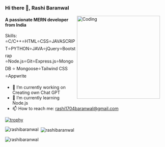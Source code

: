### Hi there 👋, Rashi Baranwal
<img align="right" alt="Coding" width="270" src="https://cdn.dribbble.com/users/4055494/screenshots/15215756/media/d2b66c4ca0192aa26d103448b3d1518b.gif">

#### A passionate MERN developer from India


Skills:
⭐C/C++⭐HTML⭐CSS⭐JAVASCRIPT⭐PYTHON⭐JAVA⭐jQuery⭐Bootstrap ⭐Node.js⭐Git⭐Express.js⭐Mongo DB ⭐
Mongoose⭐Tailwind CSS ⭐Appwrite
- 🔭 I’m currently working on Creating own Chat GPT 
- 🌱 I’m currently learning Node.js 
- 📫 How to reach me: rashi1704baranwal@gmail.com 


[![trophy](https://github-profile-trophy.vercel.app/?username=RashiBaranwal)](https://github.com/ryo-ma/github-profile-trophy)

<p><img align="left" src="https://github-readme-stats.vercel.app/api/top-langs?username=rashibaranwal&show_icons=true&locale=en&layout=compact" alt="rashibaranwal" /></p>

<p>&nbsp;<img align="center" src="https://github-readme-stats.vercel.app/api?username=rashibaranwal&show_icons=true&locale=en" alt="rashibaranwal" /></p>

<p><img align="center" src="https://github-readme-streak-stats.herokuapp.com/?user=rashibaranwal&" alt="rashibaranwal" /></p>

